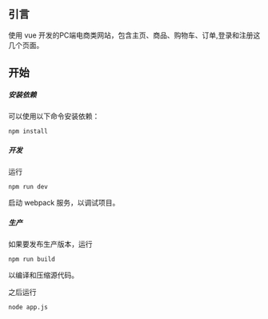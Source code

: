 

## 引言

使用 vue 开发的PC端电商类网站，包含主页、商品、购物车、订单,登录和注册这几个页面。

## 开始

##### 安装依赖

可以使用以下命令安装依赖：

```
npm install
```

##### 开发

运行

```
npm run dev
```

启动 webpack 服务，以调试项目。

##### 生产

如果要发布生产版本，运行

```
npm run build
```

以编译和压缩源代码。

之后运行

```
node app.js
```

